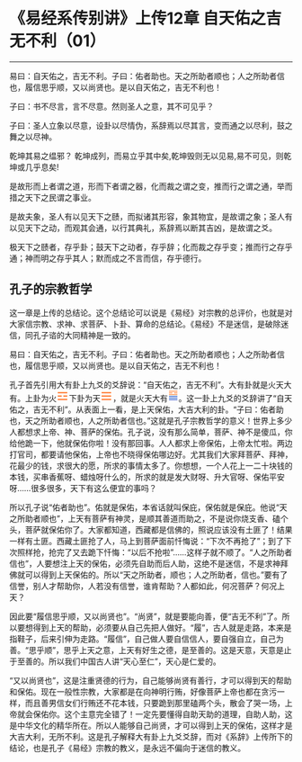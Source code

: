 # 《易经系传别讲》上传12章 自天佑之吉无不利（01）

------

易曰：自天佑之，吉无不利。子曰：佑者助也。天之所助者顺也；人之所助者信也，履信思乎顺，又以尚贤也。是以自天佑之，吉无不利也！

子曰：书不尽言，言不尽意。然则圣人之意，其不可见乎？

子曰：圣人立象以尽意，设卦以尽情伪，系辞焉以尽其言，变而通之以尽利，鼓之舞之以尽神。

乾坤其易之缊邪？ 乾坤成列，而易立乎其中矣,乾坤毁则无以见易,易不可见，则乾坤或几乎息矣!

是故形而上者谓之道，形而下者谓之器，化而裁之谓之变，推而行之谓之通，举而措之天下之民谓之事业。

是故夫象，圣人有以见天下之赜，而拟诸其形容，象其物宜，是故谓之象；圣人有以见天下之动，而观其会通，以行其典礼，系辞焉以断其吉凶，是故谓之爻。

极天下之赜者，存乎卦；鼓天下之动者，存乎辞；化而裁之存乎变；推而行之存乎通；神而明之存乎其人；默而成之不言而信，存乎德行。

## 孔子的宗教哲学

这一章是上传的总结论。这个总结论可以说是《易经》对宗教的总评价，也就是对大家信宗教、求神、求菩萨、卜卦、算命的总结论。《易经》不是迷信，是破除迷信，同孔子谘的大同精神是一致的。

易曰：自天佑之，吉无不利。子曰：佑者助也。天之所助者顺也；人之所助者信也，履信思乎顺，又以尚贤也。是以自天佑之，吉无不利也！

孔子首先引用大有卦上九爻的爻辞说：“自天佑之，吉无不利”。大有卦就是火天大有。上卦为火![img](%E5%AD%94%E5%AD%90%E7%9A%84%E5%AE%97%E6%95%99%E5%93%B2%E5%AD%A6/guaRed3.png)下卦为天![img](%E5%AD%94%E5%AD%90%E7%9A%84%E5%AE%97%E6%95%99%E5%93%B2%E5%AD%A6/guaRed1.png)，就是火天大有![img](%E5%AD%94%E5%AD%90%E7%9A%84%E5%AE%97%E6%95%99%E5%93%B2%E5%AD%A6/gua14.png)。这一卦上九爻的爻辞讲了“自天佑之，吉无不利”。从表面上一看，是上天保佑，大吉大利的卦。“子曰：佑者助也，天之所助者顺也，人之所助者信也。”这就是孔子宗教哲学的意义！世界上多少人都想求上帝、神、菩萨的保佑。孔子说，没有那么简单，菩萨、神不是傻瓜，你给他跪一下，他就保佑你啦！没有那回事。人人都求上帝保佑，上帝太忙啦。两边打官司，都要请他保佑，上帝也不晓得保佑哪边好。尤其我们大家拜菩萨、拜神，花最少的钱，求很大的愿，所求的事情太多了。你想想，一个人花上一二十块钱的本钱，买串香蕉呀、蜡烛呀什么的，所求的就是发大财呀、升大官呀、保佑平安呀……很多很多，天下有这么便宜的事吗？

所以孔子说“佑者助也”。佑就是保佑，本省话就叫保庇，保佑就是保庇。他说“天之所助者顺也”，上天有菩萨有神灵，是顺其善道而助之，不是说你烧支香、磕个头，菩萨就保佑你了。大家都知道，西藏都是信佛的，照说应该没有土匪了！结果一样有土匪。西藏土匪抢了人，马上到菩萨面前忏悔说：“下次不再抢了”；到了下次照样抢，抢完了又去跪下忏悔：“以后不抢啦”……这样子就不顺了。“人之所助者信也”，人要想注上天的保佑，必须先自助而后人助，这绝不是迷信，不是求神拜佛就可以得到上天保佑的。所以“天之所助者，顺也；人之所助者，信也。”要有了信誉，别人才帮助你，人若没有信誉，谁肯帮助？人都如此，何况菩萨？何况上天？

因此要“履信思乎顺，又以尚贤也”。“尚贤”，就是要能向善，便“吉无不利”了。所以要想得到上天的帮助，必须要从自己先把人做好。“履”，古人就是走路，本来是指鞋子，后来引伸为走路。“履信”，自己做人要自信信人，要自强自立，自己为善。“思乎顺”，思乎上天之意，上天有好生之德，是至善的。这是天意，天意是止于至善的。所以我们中国古人讲“天心至仁”，天心是仁爱的。

“又以尚贤也”，这是注重贤德的行为，自己能够尚贤有善行，才可以得到天的帮助和保佑。现在一般性宗教，大家都是在向神明行贿，好像菩萨上帝也都在贪污一样，而且善男信女们行贿还不花本钱，只要跪到那里磕两个头，散会了哭一场，上帝就会保佑你。这个主意完全错了！一定先要懂得自助天助的道理，自助人助，这是中华文化的精华所在。所以人能够自己尚贤，才可以得到上天的保佑，这样才是大吉大利，无所不利。这是孔子解释大有卦上九爻爻辞，而对《系辞》上传所下的结论，也是孔子《易经》宗教的教义，是永远不偏向于迷信的教义。